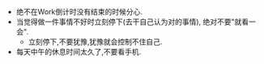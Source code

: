 
- 绝不在Work倒计时没有结束的时候分心.
- 当觉得做一件事情不好时立刻停下(去干自己认为对的事情), 绝对不要"就看一会".
    - 立刻停下,不要犹豫,犹豫就会控制不住自己.
- 每天中午的休息时间太久了,不要看手机.
